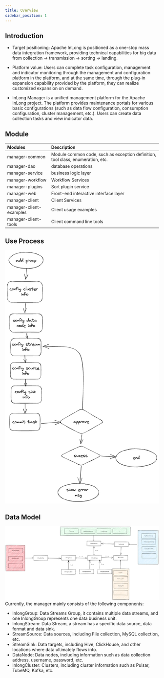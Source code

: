 ```yaml
---
title: Overview
sidebar_position: 1
---
```


## Introduction

- Target positioning: Apache InLong is positioned as a one-stop mass data integration framework, providing technical capabilities for big data from collection -> transmission -> sorting -> landing.

- Platform value: Users can complete task configuration, management and indicator monitoring through the management and configuration platform in the platform, and at the same time, through the plug-in expansion capability provided by the platform, they can realize customized expansion on demand.

- InLong Manager is a unified management platform for the Apache InLong project. The platform provides maintenance portals for various basic configurations (such as data flow configuration, consumption configuration, cluster management, etc.). Users can create data collection tasks and view indicator data.

## Module

| Modules   | Description |
| :---------| :--------------- |
| manager-common | Module common code, such as exception definition, tool class, enumeration, etc. |
| manager-dao   | database operations |
| manager-service | business logic layer |
| manager-workflow | Workflow Services |
| manager-plugins | Sort plugin service |
| manager-web | Front-end interactive interface layer |
| manager-client | Client Services |
| manager-client-examples | Client usage examples |
| manager-client-tools | Client command line tools |

## Use Process 
![](img/interactive.png)

## Data Model
![](img/data_model.png)
Currently, the manager mainly consists of the following components:
- InlongGroup: Data Streams Group, it contains multiple data streams, and one InlongGroup represents one data business unit.
- InlongStream: Data Stream, a stream has a specific data source, data format and data sink.
- StreamSource: Data sources, including File collection, MySQL collection, etc.
- StreamSink: Data targets, including Hive, ClickHouse, and other locations where data ultimately flows into.
- DataNode: Data nodes, including information such as data collection address, username, password, etc.
- InlongCluster: Clusters, including cluster information such as Pulsar, TubeMQ, Kafka, etc.
